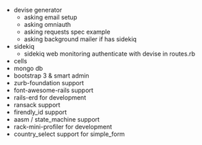 - devise generator
  - asking email setup
  - asking omniauth
  - asking requests spec example
  - asking background mailer if has sidekiq
- sidekiq
  - sidekiq web monitoring authenticate with devise in routes.rb
- cells
- mongo db
- bootstrap 3 & smart admin
- zurb-foundation support
- font-awesome-rails support
- rails-erd for development
- ransack support
- firendly_id support
- aasm / state_machine support
- rack-mini-profiler for development
- country_select support for simple_form